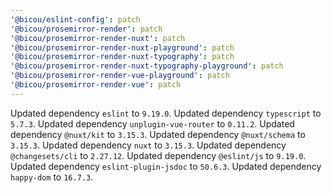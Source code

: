 ```yaml
---
'@bicou/eslint-config': patch
'@bicou/prosemirror-render': patch
'@bicou/prosemirror-render-nuxt': patch
'@bicou/prosemirror-render-nuxt-playground': patch
'@bicou/prosemirror-render-nuxt-typography': patch
'@bicou/prosemirror-render-nuxt-typography-playground': patch
'@bicou/prosemirror-render-vue-playground': patch
'@bicou/prosemirror-render-vue': patch
---
```


Updated dependency `eslint` to `9.19.0`.
Updated dependency `typescript` to `5.7.3`.
Updated dependency `unplugin-vue-router` to `0.11.2`.
Updated dependency `@nuxt/kit` to `3.15.3`.
Updated dependency `@nuxt/schema` to `3.15.3`.
Updated dependency `nuxt` to `3.15.3`.
Updated dependency `@changesets/cli` to `2.27.12`.
Updated dependency `@eslint/js` to `9.19.0`.
Updated dependency `eslint-plugin-jsdoc` to `50.6.3`.
Updated dependency `happy-dom` to `16.7.3`.
